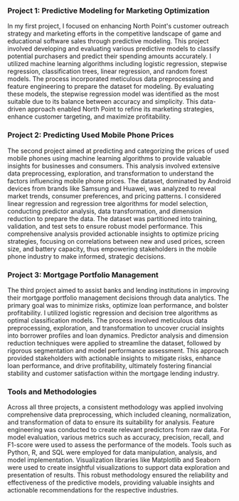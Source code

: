 ### Project 1: Predictive Modeling for Marketing Optimization

In my first project, I focused on enhancing North Point's customer outreach strategy and marketing efforts in the competitive landscape of game and educational software sales through predictive modeling. This project involved developing and evaluating various predictive models to classify potential purchasers and predict their spending amounts accurately. I utilized machine learning algorithms including logistic regression, stepwise regression, classification trees, linear regression, and random forest models. The process incorporated meticulous data preprocessing and feature engineering to prepare the dataset for modeling. By evaluating these models, the stepwise regression model was identified as the most suitable due to its balance between accuracy and simplicity. This data-driven approach enabled North Point to refine its marketing strategies, enhance customer targeting, and maximize profitability.

### Project 2: Predicting Used Mobile Phone Prices

The second project aimed at predicting and categorizing the prices of used mobile phones using machine learning algorithms to provide valuable insights for businesses and consumers. This analysis involved extensive data preprocessing, exploration, and transformation to understand the factors influencing mobile phone prices. The dataset, dominated by Android devices from brands like Samsung and Huawei, was analyzed to reveal market trends, consumer preferences, and pricing patterns. I considered linear regression and regression tree algorithms for model selection, conducting predictor analysis, data transformation, and dimension reduction to prepare the data. The dataset was partitioned into training, validation, and test sets to ensure robust model performance. This comprehensive analysis provided actionable insights to optimize pricing strategies, focusing on correlations between new and used prices, screen size, and battery capacity, thus empowering stakeholders in the mobile phone industry to make informed, strategic decisions.

### Project 3: Mortgage Portfolio Management

The third project aimed to assist banks and lending institutions in improving their mortgage portfolio management decisions through data analytics. The primary goal was to minimize risks, optimize loan performance, and bolster profitability. I utilized logistic regression and decision tree algorithms as optimal classification models. The process involved meticulous data preprocessing, exploration, and transformation to uncover crucial insights into borrower profiles and loan dynamics. Predictor analysis and dimension reduction techniques were applied to streamline the dataset, followed by rigorous segmentation and model performance assessment. This approach provided stakeholders with actionable insights to mitigate risks, enhance loan performance, and drive profitability, ultimately fostering financial stability and customer satisfaction within the mortgage lending industry.

### Tools and Methodologies

Across all three projects, a consistent methodology was applied involving comprehensive data preprocessing, which included cleaning, normalization, and transformation of data to ensure its suitability for analysis. Feature engineering was conducted to create relevant predictors from raw data. For model evaluation, various metrics such as accuracy, precision, recall, and F1-score were used to assess the performance of the models. Tools such as Python, R, and SQL were employed for data manipulation, analysis, and model implementation. Visualization libraries like Matplotlib and Seaborn were used to create insightful visualizations to support data exploration and presentation of results. This robust methodology ensured the reliability and effectiveness of the predictive models, providing valuable insights and actionable recommendations for the respective industries.
